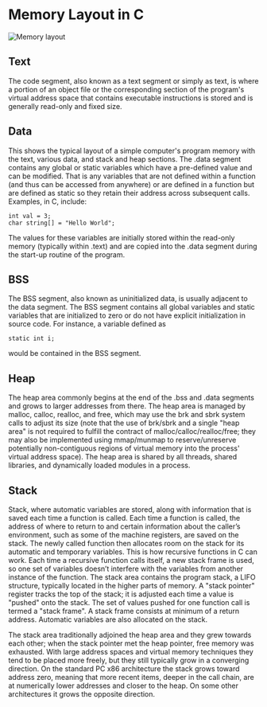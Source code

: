 # Memory Layout in C

![Memory layout](https://upload.wikimedia.org/wikipedia/commons/thumb/5/50/Program_memory_layout.pdf/page1-225px-Program_memory_layout.pdf.jpg)

## Text
The code segment, also known as a text segment or simply as text, is where a portion of an object file or the corresponding section of the program's virtual address space that contains executable instructions is stored and is generally read-only and fixed size.

## Data
This shows the typical layout of a simple computer's program memory with the text, various data, and stack and heap sections.
The .data segment contains any global or static variables which have a pre-defined value and can be modified. That is any variables that are not defined within a function (and thus can be accessed from anywhere) or are defined in a function but are defined as static so they retain their address across subsequent calls. Examples, in C, include:

	int val = 3;
	char string[] = "Hello World";

The values for these variables are initially stored within the read-only memory (typically within .text) and are copied into the .data segment during the start-up routine of the program.

## BSS
The BSS segment, also known as uninitialized data, is usually adjacent to the data segment. The BSS segment contains all global variables and static variables that are initialized to zero or do not have explicit initialization in source code. For instance, a variable defined as 

	static int i; 
would be contained in the BSS segment.

## Heap
The heap area commonly begins at the end of the .bss and .data segments and grows to larger addresses from there. The heap area is managed by malloc, calloc, realloc, and free, which may use the brk and sbrk system calls to adjust its size (note that the use of brk/sbrk and a single "heap area" is not required to fulfill the contract of malloc/calloc/realloc/free; they may also be implemented using mmap/munmap to reserve/unreserve potentially non-contiguous regions of virtual memory into the process' virtual address space). The heap area is shared by all threads, shared libraries, and dynamically loaded modules in a process.

## Stack
Stack, where automatic variables are stored, along with information that is saved each time a function is called. Each time a function is called, the address of where to return to and certain information about the caller’s environment, such as some of the machine registers, are saved on the stack. The newly called function then allocates room on the stack for its automatic and temporary variables. This is how recursive functions in C can work. Each time a recursive function calls itself, a new stack frame is used, so one set of variables doesn’t interfere with the variables from another instance of the function. The stack area contains the program stack, a LIFO structure, typically located in the higher parts of memory. A "stack pointer" register tracks the top of the stack; it is adjusted each time a value is "pushed" onto the stack. The set of values pushed for one function call is termed a "stack frame". A stack frame consists at minimum of a return address. Automatic variables are also allocated on the stack.

The stack area traditionally adjoined the heap area and they grew towards each other; when the stack pointer met the heap pointer, free memory was exhausted. With large address spaces and virtual memory techniques they tend to be placed more freely, but they still typically grow in a converging direction. On the standard PC x86 architecture the stack grows toward address zero, meaning that more recent items, deeper in the call chain, are at numerically lower addresses and closer to the heap. On some other architectures it grows the opposite direction.